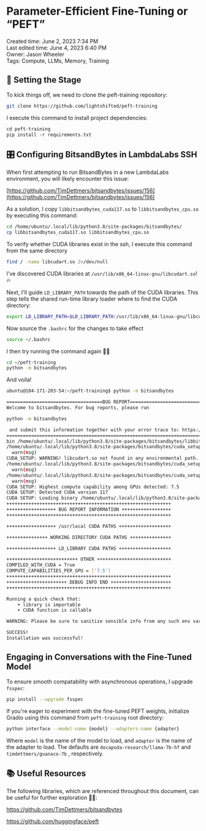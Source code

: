 # Parameter-Efficient Fine-Tuning or “PEFT”

Created time: June 2, 2023 7:34 PM <br>
Last edited time: June 4, 2023 6:40 PM <br>
Owner: Jason Wheeler <br>
Tags: Compute, LLMs, Memory, Training

## 🚀 Setting the Stage

To kick things off, we need to clone the peft-training repository:

```bash
git clone https://github.com/lightshifted/peft-training
```

I execute this command to install project dependencies:

```markdown
cd peft-training
pip install -r requirements.txt
```

## 🎛 Configuring BitsandBytes in LambdaLabs SSH

When first attempting to run BitsandBytes in a new LambdaLabs environment, you will likely encounter this issue:

[https://github.com/TimDettmers/bitsandbytes/issues/156](https://github.com/TimDettmers/bitsandbytes/issues/156)

As a solution, I copy `libbitsandbytes_cuda117.so` to `libbitsandbytes_cpu.so` by executing this command:

```bash
cd /home/ubuntu/.local/lib/python3.8/site-packages/bitsandbytes/
cp libbitsandbytes_cuda117.so libbitsandbytes_cpu.so
```

To verify whether CUDA libraries exist in the ssh, I execute this command from the same directory

```bash
find / -name libcudart.so 2>/dev/null
```

I've discovered CUDA libraries at `/usr/lib/x86_64-linux-gnu/libcudart.so`! 🔥

Next, I'll guide `LD_LIBRARY_PATH` towards the path of the CUDA libraries. This step tells the shared run-time library loader where to find the CUDA directory:

```bash
export LD_LIBRARY_PATH=$LD_LIBRARY_PATH:/usr/lib/x86_64-linux-gnu/libcudart.so
```

Now source the `.bashrc` for the changes to take effect

```bash
source ~/.bashrc
```

I then try running the command again 🤞🏽

```bash
cd ~/peft-training
python -m bitsandbytes
```

And voila!

```bash
ubuntu@104-171-203-54:~/peft-training$ python -m bitsandbytes

===================================BUG REPORT===================================
Welcome to bitsandbytes. For bug reports, please run

python -m bitsandbytes

 and submit this information together with your error trace to: https://github.com/TimDettmers/bitsandbytes/issues
================================================================================
bin /home/ubuntu/.local/lib/python3.8/site-packages/bitsandbytes/libbitsandbytes_cpu.so
/home/ubuntu/.local/lib/python3.8/site-packages/bitsandbytes/cuda_setup/main.py:149: UserWarning: :/usr/lib/x86_64-linux-gnu/libcudart.so did not contain ['libcudart.so', 'libcudart.so.11.0', 'libcudart.so.12.0'] as expected! Searching further paths...
  warn(msg)
CUDA_SETUP: WARNING! libcudart.so not found in any environmental path. Searching in backup paths...
/home/ubuntu/.local/lib/python3.8/site-packages/bitsandbytes/cuda_setup/main.py:149: UserWarning: WARNING: The following directories listed in your path were found to be non-existent: {PosixPath('/usr/local/cuda/lib64')}
  warn(msg)
/home/ubuntu/.local/lib/python3.8/site-packages/bitsandbytes/cuda_setup/main.py:149: UserWarning: WARNING: No libcudart.so found! Install CUDA or the cudatoolkit package (anaconda)!
  warn(msg)
CUDA SETUP: Highest compute capability among GPUs detected: 7.5
CUDA SETUP: Detected CUDA version 117
CUDA SETUP: Loading binary /home/ubuntu/.local/lib/python3.8/site-packages/bitsandbytes/libbitsandbytes_cpu.so...
++++++++++++++++++++++++++++++++++++++++++++++++++++++++++++
++++++++++++++++++ BUG REPORT INFORMATION ++++++++++++++++++
++++++++++++++++++++++++++++++++++++++++++++++++++++++++++++

++++++++++++++++++ /usr/local CUDA PATHS +++++++++++++++++++

+++++++++++++++ WORKING DIRECTORY CUDA PATHS +++++++++++++++

++++++++++++++++++ LD_LIBRARY CUDA PATHS +++++++++++++++++++

++++++++++++++++++++++++++ OTHER +++++++++++++++++++++++++++
COMPILED_WITH_CUDA = True
COMPUTE_CAPABILITIES_PER_GPU = ['7.5']
++++++++++++++++++++++++++++++++++++++++++++++++++++++++++++
++++++++++++++++++++++ DEBUG INFO END ++++++++++++++++++++++
++++++++++++++++++++++++++++++++++++++++++++++++++++++++++++

Running a quick check that:
    + library is importable
    + CUDA function is callable

WARNING: Please be sure to sanitize sensible info from any such env vars!

SUCCESS!
Installation was successful!
```

## Engaging in Conversations with the Fine-Tuned Model

To ensure smooth compatability with asynchronous operations, I upgrade `fsspec`:

```bash
pip install --upgrade fsspec
```

If you're eager to experiment with the fine-tuned PEFT weights, initialize Gradio using this command from `peft-training` root directory:

```bash
python interface --model-name {model} --adapters-name {adapter}
```

Where `model` is the name of the model to load, and `adapter` is the name of the adapter to load. The defaults are `decapoda-research/llama-7b-hf` and `timdettmers/guanaco-7b` , respectively.

## 📚 Useful Resources

The following libraries, which are referenced throughout this document, can be useful for further exploration 🐱‍👤:

https://github.com/TimDettmers/bitsandbytes

https://github.com/huggingface/peft
